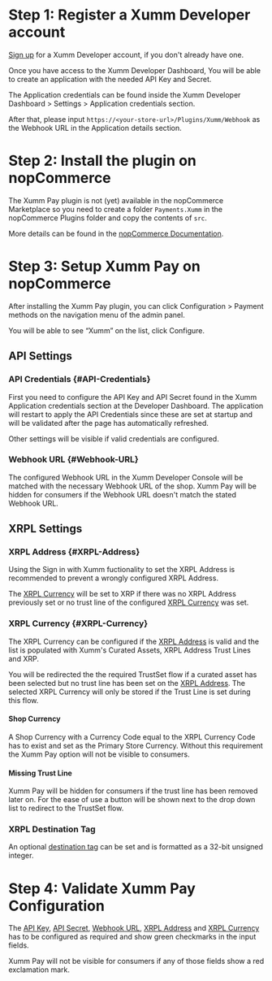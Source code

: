 # Step 1: Register a Xumm Developer account

[Sign up](https://apps.xumm.dev/3) for a Xumm Developer account, if you don't already have one.

Once you have access to the Xumm Developer Dashboard, You will be able to create an application with the needed API Key and Secret.

The Application credentials can be found inside the Xumm Developer Dashboard > Settings > Application credentials section.

After that, please input `https://<your-store-url>/Plugins/Xumm/Webhook` as the Webhook URL in the Application details section.

# Step 2: Install the plugin on nopCommerce
The Xumm Pay plugin is not (yet) available in the nopCommerce Marketplace so you need to create a folder `Payments.Xumm` in the nopCommerce Plugins folder and copy the contents of `src`.

More details can be found in the [nopCommerce Documentation](https://docs.nopcommerce.com/en/getting-started/advanced-configuration/plugins-in-nopcommerce.html).

# Step 3: Setup Xumm Pay on nopCommerce
After installing the Xumm Pay plugin, you can click Configuration > Payment methods on the navigation menu of the admin panel.

You will be able to see “Xumm” on the list, click Configure.

## API Settings

### API Credentials {#API-Credentials}
First you need to configure the API Key and API Secret found in the Xumm Application credentials section at the Developer Dashboard. 
The application will restart to apply the API Credentials since these are set at startup and will be validated after the page has automatically refreshed.

Other settings will be visible if valid credentials are configured.

### Webhook URL {#Webhook-URL}
The configured Webhook URL in the Xumm Developer Console will be matched with the necessary Webhook URL of the shop.
Xumm Pay will be hidden for consumers if the Webhook URL doesn't match the stated Webhook URL.

## XRPL Settings

### XRPL Address {#XRPL-Address}
Using the Sign in with Xumm fuctionality to set the XRPL Address is recommended to prevent a wrongly configured XRPL Address.

The [XRPL Currency](#XRPL-Currency) will be set to XRP if there was no XRPL Address previously set or no trust line of the configured [XRPL Currency](#XRPL-Currency) was set.

### XRPL Currency {#XRPL-Currency}
The XRPL Currency can be configured if the [XRPL Address](#XRPL-Address) is valid and the list is populated with Xumm's Curated Assets, XRPL Address Trust Lines and XRP.

You will be redirected the the required TrustSet flow if a curated asset has been selected but no trust line has been set on the [XRPL Address](#XRPL-Address).
The selected XRPL Currency will only be stored if the Trust Line is set during this flow.

#### Shop Currency
A Shop Currency with a Currency Code equal to the XRPL Currency Code has to exist and set as the Primary Store Currency.
Without this requirement the Xumm Pay option will not be visible to consumers.

#### Missing Trust Line
Xumm Pay will be hidden for consumers if the trust line has been removed later on.
For the ease of use a button will be shown next to the drop down list to redirect to the TrustSet flow.

### XRPL Destination Tag
An optional [destination tag](https://xrpl.org/source-and-destination-tags.html) can be set and is formatted as a 32-bit unsigned integer.

# Step 4: Validate Xumm Pay Configuration
The [API Key](#API-Credentials), [API Secret](#API-Credentials), [Webhook URL](#Webhook-URL), [XRPL Address](#XRPL-Address) and [XRPL Currency](#XRPL-Currency) has to be configured as required and show green checkmarks in the input fields. 

Xumm Pay will not be visible for consumers if any of those fields show a red exclamation mark.

